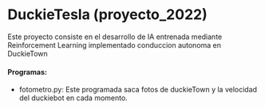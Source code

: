 # DuckieTesla (proyecto_2022)
Este proyecto consiste en el desarrollo de IA entrenada mediante Reinforcement Learning
implementado conduccion autonoma en DuckieTown
#### Programas:
* fotometro.py: Este programada saca fotos de duckieTown y la velocidad del duckiebot en cada momento.

